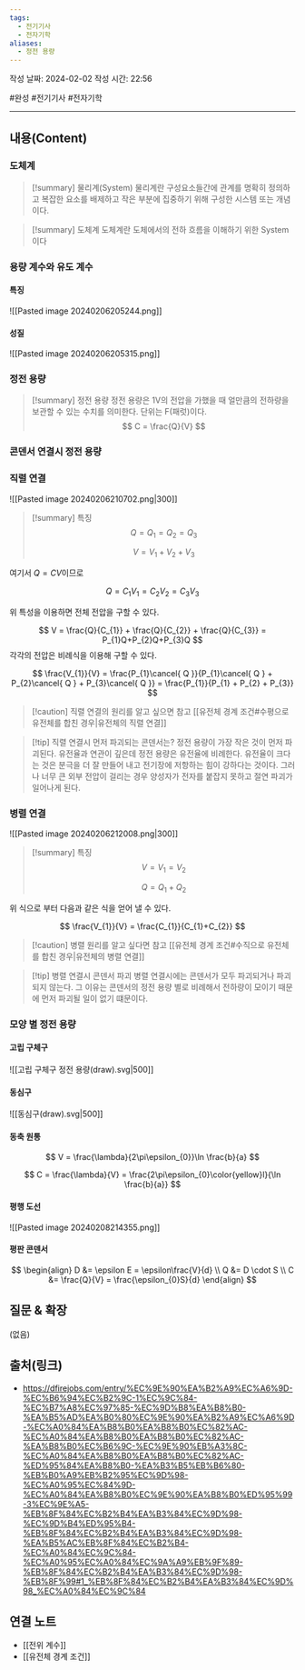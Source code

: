 ```yaml
---
tags:
  - 전기기사
  - 전자기학
aliases:
  - 정전 용량
---
```

작성 날짜: 2024-02-02
작성 시간: 22:56

#완성 #전기기사 #전자기학 

----
## 내용(Content)
### 도체계
>[!summary] 물리계(System)
>물리계란 구성요소들간에 관계를 명확히 정의하고 복잡한 요소를 배제하고 작은 부분에 집중하기 위해 구성한 시스템 또는 개념이다.
>

>[!summary] 도체계
> 도체계란 도체에서의 전하 흐름을 이해하기 위한 System이다

### 용량 계수와 유도 계수 

#### 특징
![[Pasted image 20240206205244.png]]

#### 성질
![[Pasted image 20240206205315.png]]

### 정전 용량
>[!summary] 정전 용량
>정전 용량은 1V의 전압을 가했을 때 얼만큼의 전하량을 보관할 수 있는 수치를 의미한다. 단위는 F(패럿)이다. 
>$$
>C = \frac{Q}{V}
>$$


### 콘덴서 연결시 정전 용량
### 직렬 연결

![[Pasted image 20240206210702.png|300]]

>[!summary] 특징
>$$
>Q = Q_{1} = Q_{2} = Q_{3}
>$$
>
>$$
>V = V_{1} + V_{2} + V_{3}
>$$


여기서 $Q = CV$이므로

$$
Q = C_{1}V_{1} = C_{2}V_{2} = C_{3}V_{3}
$$


위 특성을 이용하면 전체 전압을 구할 수 있다.

$$
V = \frac{Q}{C_{1}} + \frac{Q}{C_{2}} + \frac{Q}{C_{3}} = P_{1}Q+P_{2}Q+P_{3}Q
$$
각각의 전압은 비례식을 이용해 구할 수 있다.

$$
\frac{V_{1}}{V} = \frac{P_{1}\cancel{ Q }}{P_{1}\cancel{ Q } + P_{2}\cancel{ Q } + P_{3}\cancel{ Q }}  = \frac{P_{1}}{P_{1} + P_{2} + P_{3}}
$$


>[!caution] 직렬 연결의 원리를 알고 싶으면 참고
>[[유전체 경계 조건#수평으로 유전체를 합친 경우|유전체의 직렬 연결]] 

>[!tip] 직렬 연결시 먼저 파괴되는 콘덴서는?
>정전 용량이 가장 작은 것이 먼저 파괴된다. 유전율과 연관이 깊은데 정전 용량은 유전율에 비례한다. 유전율이 크다는 것은 분극을 더 잘 만들어 내고 전기장에 저항하는 힘이 강하다는 것이다. 그러나 너무 큰 외부 전압이 걸리는 경우 양성자가 전자를 붙잡지 못하고 절연 파괴가 일어나게 된다.
### 병렬 연결
![[Pasted image 20240206212008.png|300]]

>[!summary] 특징
>$$
>V = V_{1} = V_{2}
>$$
>
>$$
>Q = Q_{1} + Q_{2}
>$$
>

위 식으로 부터 다음과 같은 식을 얻어 낼 수 있다.

$$
\frac{V_{1}}{V} = \frac{C_{1}}{C_{1}+C_{2}}
$$

>[!caution] 병렬 원리를 알고 싶다면 참고
>[[유전체 경계 조건#수직으로 유전체를 합친 경우|유전체의 병렬 연결]]

>[!tip] 병렬 연결시 콘덴서 파괴
>병렬 연결시에는 콘덴서가 모두 파괴되거나 파괴되지 않는다. 그 이유는 콘덴서의 정전 용량 별로 비례해서 전하량이 모이기 때문에 먼저 파괴될 일이 없기 떄문이다.


### 모양 별 정전 용량
#### 고립 구체구
![[고립 구체구 정전 용량(draw).svg|500]]

#### 동심구
![[동심구(draw).svg|500]]

#### 동축 원통
$$
V = \frac{\lambda}{2\pi\epsilon_{0}}\ln \frac{b}{a}
$$

$$
C = \frac{\lambda}{V} = \frac{2\pi\epsilon_{0}\color{yellow}l}{\ln \frac{b}{a}}
$$
#### 평행 도선

![[Pasted image 20240208214355.png]]
#### 평판 콘덴서
$$
\begin{align}
D &= \epsilon E = \epsilon\frac{V}{d} \\
Q &= D \cdot S \\
C &= \frac{Q}{V} = \frac{\epsilon_{0}S}{d}
\end{align}
$$
## 질문 & 확장

(없음)

## 출처(링크)
- https://dfirejobs.com/entry/%EC%9E%90%EA%B2%A9%EC%A6%9D-%EC%B6%94%EC%B2%9C-1%EC%9C%84-%EC%B7%A8%EC%97%85-%EC%9D%B8%EA%B8%B0-%EA%B5%AD%EA%B0%80%EC%9E%90%EA%B2%A9%EC%A6%9D-%EC%A0%84%EA%B8%B0%EA%B8%B0%EC%82%AC-%EC%A0%84%EA%B8%B0%EA%B8%B0%EC%82%AC-%EA%B8%B0%EC%B6%9C-%EC%9E%90%EB%A3%8C-%EC%A0%84%EA%B8%B0%EA%B8%B0%EC%82%AC-%ED%95%84%EA%B8%B0-%EA%B3%B5%EB%B6%80-%EB%B0%A9%EB%B2%95%EC%9D%98-%EC%A0%95%EC%84%9D-%EC%A0%84%EA%B8%B0%EC%9E%90%EA%B8%B0%ED%95%99-3%EC%9E%A5-%EB%8F%84%EC%B2%B4%EA%B3%84%EC%9D%98-%EC%9D%B4%ED%95%B4-%EB%8F%84%EC%B2%B4%EA%B3%84%EC%9D%98-%EA%B5%AC%EB%8F%84%EC%B2%B4-%EC%A0%84%EC%9C%84-%EC%A0%95%EC%A0%84%EC%9A%A9%EB%9F%89-%EB%8F%84%EC%B2%B4%EA%B3%84%EC%9D%98-%EB%8F%99#1_%EB%8F%84%EC%B2%B4%EA%B3%84%EC%9D%98_%EC%A0%84%EC%9C%84

## 연결 노트
- [[전위 계수]]
- [[유전체 경계 조건]]









